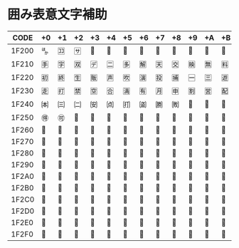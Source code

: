 # 囲み表意文字補助

|CODE|+0|+1|+2|+3|+4|+5|+6|+7|+8|+9|+A|+B|+C|+D|+E|+F|
|----|--|--|--|--|--|--|--|--|--|--|--|--|--|--|--|--|
|1F200| 🈀 | 🈁 | 🈂 | 🈃 | 🈄 | 🈅 | 🈆 | 🈇 | 🈈 | 🈉 | 🈊 | 🈋 | 🈌 | 🈍 | 🈎 | 🈏 |
|1F210| 🈐 | 🈑 | 🈒 | 🈓 | 🈔 | 🈕 | 🈖 | 🈗 | 🈘 | 🈙 | 🈚 | 🈛 | 🈜 | 🈝 | 🈞 | 🈟 |
|1F220| 🈠 | 🈡 | 🈢 | 🈣 | 🈤 | 🈥 | 🈦 | 🈧 | 🈨 | 🈩 | 🈪 | 🈫 | 🈬 | 🈭 | 🈮 | 🈯 |
|1F230| 🈰 | 🈱 | 🈲 | 🈳 | 🈴 | 🈵 | 🈶 | 🈷 | 🈸 | 🈹 | 🈺 | 🈻 | 🈼 | 🈽 | 🈾 | 🈿 |
|1F240| 🉀 | 🉁 | 🉂 | 🉃 | 🉄 | 🉅 | 🉆 | 🉇 | 🉈 | 🉉 | 🉊 | 🉋 | 🉌 | 🉍 | 🉎 | 🉏 |
|1F250| 🉐 | 🉑 | 🉒 | 🉓 | 🉔 | 🉕 | 🉖 | 🉗 | 🉘 | 🉙 | 🉚 | 🉛 | 🉜 | 🉝 | 🉞 | 🉟 |
|1F260| 🉠 | 🉡 | 🉢 | 🉣 | 🉤 | 🉥 | 🉦 | 🉧 | 🉨 | 🉩 | 🉪 | 🉫 | 🉬 | 🉭 | 🉮 | 🉯 |
|1F270| 🉰 | 🉱 | 🉲 | 🉳 | 🉴 | 🉵 | 🉶 | 🉷 | 🉸 | 🉹 | 🉺 | 🉻 | 🉼 | 🉽 | 🉾 | 🉿 |
|1F280| 🊀 | 🊁 | 🊂 | 🊃 | 🊄 | 🊅 | 🊆 | 🊇 | 🊈 | 🊉 | 🊊 | 🊋 | 🊌 | 🊍 | 🊎 | 🊏 |
|1F290| 🊐 | 🊑 | 🊒 | 🊓 | 🊔 | 🊕 | 🊖 | 🊗 | 🊘 | 🊙 | 🊚 | 🊛 | 🊜 | 🊝 | 🊞 | 🊟 |
|1F2A0| 🊠 | 🊡 | 🊢 | 🊣 | 🊤 | 🊥 | 🊦 | 🊧 | 🊨 | 🊩 | 🊪 | 🊫 | 🊬 | 🊭 | 🊮 | 🊯 |
|1F2B0| 🊰 | 🊱 | 🊲 | 🊳 | 🊴 | 🊵 | 🊶 | 🊷 | 🊸 | 🊹 | 🊺 | 🊻 | 🊼 | 🊽 | 🊾 | 🊿 |
|1F2C0| 🋀 | 🋁 | 🋂 | 🋃 | 🋄 | 🋅 | 🋆 | 🋇 | 🋈 | 🋉 | 🋊 | 🋋 | 🋌 | 🋍 | 🋎 | 🋏 |
|1F2D0| 🋐 | 🋑 | 🋒 | 🋓 | 🋔 | 🋕 | 🋖 | 🋗 | 🋘 | 🋙 | 🋚 | 🋛 | 🋜 | 🋝 | 🋞 | 🋟 |
|1F2E0| 🋠 | 🋡 | 🋢 | 🋣 | 🋤 | 🋥 | 🋦 | 🋧 | 🋨 | 🋩 | 🋪 | 🋫 | 🋬 | 🋭 | 🋮 | 🋯 |
|1F2F0| 🋰 | 🋱 | 🋲 | 🋳 | 🋴 | 🋵 | 🋶 | 🋷 | 🋸 | 🋹 | 🋺 | 🋻 | 🋼 | 🋽 | 🋾 | 🋿 |
